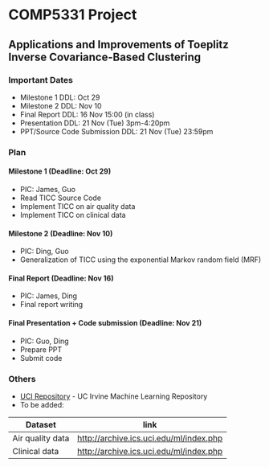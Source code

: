 # COMP5331 Project 

## Applications and Improvements of Toeplitz Inverse Covariance-Based Clustering

### Important Dates

  - Milestone 1 DDL: Oct 29
  - Milestone 2 DDL: Nov 10
  - Final Report DDL: 16 Nov 15:00 (in class)
  - Presentation DDL: 21 Nov (Tue) 3pm-4:20pm	
  - PPT/Source Code Submission DDL: 21 Nov (Tue) 23:59pm

### Plan
#### Milestone 1 (Deadline: Oct 29)
  - PIC: James, Guo
  - Read TICC Source Code
  - Implement TICC on air quality data
  - Implement TICC on clinical data
#### Milestone 2 (Deadline: Nov 10)
  - PIC: Ding, Guo
  - Generalization of TICC using the exponential Markov random field (MRF)
#### Final Report  (Deadline: Nov 16)
  - PIC: James, Ding
  - Final report writing
#### Final Presentation + Code submission (Deadline: Nov 21)
   - PIC: Guo, Ding
   - Prepare PPT
   - Submit code

### Others
* [UCI Repository] -  UC Irvine Machine Learning Repository
* To be added:

| Dataset | link |
| ------ | ------ |
| Air quality data | http://archive.ics.uci.edu/ml/index.php|
| Clinical data | http://archive.ics.uci.edu/ml/index.php|



   [UCI Repository]: <http://archive.ics.uci.edu/ml/datasets.html>
